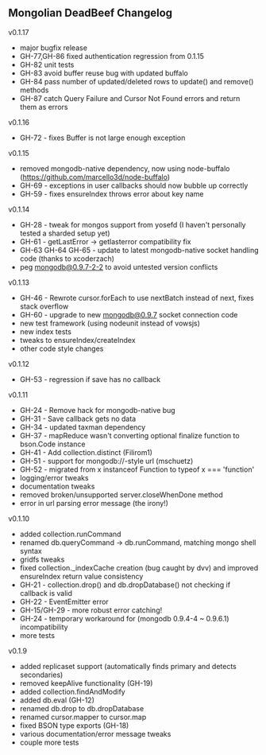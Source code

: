 Mongolian DeadBeef Changelog
----------------------------

v0.1.17

+ major bugfix release
+ GH-77,GH-86 fixed authentication regression from 0.1.15
+ GH-82 unit tests
+ GH-83 avoid buffer reuse bug with updated buffalo
+ GH-84 pass number of updated/deleted rows to update() and remove() methods
+ GH-87 catch Query Failure and Cursor Not Found errors and return them as errors

v0.1.16

+ GH-72 - fixes Buffer is not large enough exception

v0.1.15

+ removed mongodb-native dependency, now using node-buffalo (https://github.com/marcello3d/node-buffalo)
+ GH-69 - exceptions in user callbacks should now bubble up correctly
+ GH-59 - fixes ensureIndex throws error about key name

v0.1.14

+ GH-28 - tweak for mongos support from yosefd (I haven't personally tested a sharded setup yet)
+ GH-61 - getLastError -> getlasterror compatibility fix
+ GH-63 GH-64 GH-65 - update to latest mongodb-native socket handling code (thanks to xcoderzach)
+ peg mongodb@0.9.7-2-2 to avoid untested version conflicts

v0.1.13

+ GH-46 - Rewrote cursor.forEach to use nextBatch instead of next, fixes stack overflow
+ GH-60 - upgrade to new mongodb@0.9.7 socket connection code
+ new test framework (using nodeunit instead of vowsjs)
 + new index tests
+ tweaks to ensureIndex/createIndex
+ other code style changes

v0.1.12

+ GH-53 - regression if save has no callback

v0.1.11

+ GH-24 - Remove hack for mongodb-native bug
+ GH-31 - Save callback gets no data
+ GH-34 - updated taxman dependency
+ GH-37 - mapReduce wasn't converting optional finalize function to bson.Code instance
+ GH-41 - Add collection.distinct (Filirom1)
+ GH-51 - support for mongodb://-style url (mschuetz)
+ GH-52 - migrated from x instanceof Function to typeof x === 'function'
+ logging/error tweaks
+ documentation tweaks
+ removed broken/unsupported server.closeWhenDone method
+ error in url parsing error message (the irony!)

v0.1.10

+ added collection.runCommand
+ renamed db.queryCommand -> db.runCommand, matching mongo shell syntax
+ gridfs tweaks
+ fixed collection._indexCache creation (bug caught by dvv) and improved ensureIndex return value consistency
+ GH-21 - collection.drop() and db.dropDatabase() not checking if callback is valid
+ GH-22 - EventEmitter error
+ GH-15/GH-29 - more robust error catching!
+ GH-24 - temporary workaround for (mongodb 0.9.4-4 ~ 0.9.6.1) incompatibility
+ more tests

v0.1.9

+ added replicaset support (automatically finds primary and detects secondaries)
 + removed keepAlive functionality (GH-19)
+ added collection.findAndModify
+ added db.eval (GH-12)
+ renamed db.drop to db.dropDatabase
+ renamed cursor.mapper to cursor.map
+ fixed BSON type exports (GH-18)
+ various documentation/error message tweaks
+ couple more tests